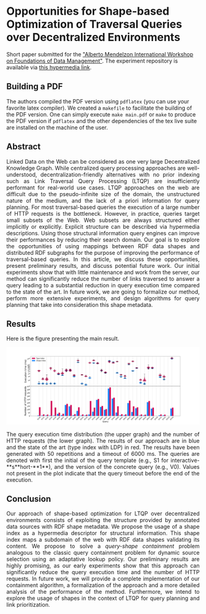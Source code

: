 # Opportunities for Shape-based Optimization of Traversal Queries over Decentralized Environments

Short paper submitted for the ["Alberto Mendelzon International Workshop on Foundations of Data Management"](https://amw2024.github.io/). 
The experiment repository is available via [this hypermedia link](https://github.com/constraintAutomaton/amw_shape_index_results/tree/main).

## Building a PDF
The authors compiled the PDF version using `pdflatex` (you can use your favorite latex compiler).
We created a `makefile` to facilitate the building of the PDF version.
One can simply execute `make main.pdf` or `make` to produce the PDF version if `pdflatex` and the other dependencies of the tex live suite are installed on the machine of the user.

## Abstract
<div style="text-align: justify"> 
Linked Data on the Web can be considered as one very large Decentralized Knowledge Graph.
While centralized query processing approaches are well-understood,
decentralization-friendly alternatives with no prior indexing such as Link Traversal Query Processing (LTQP)
are insufficiently performant for real-world use cases.
LTQP approaches on the web are difficult due to the pseudo-infinite size of the domain,
the unstructured nature of the medium,
and the lack of a priori information for query planning.
For most traversal-based queries the execution of a large number of HTTP requests is the bottleneck. 
However, in practice, queries target small subsets of the Web.
Web subsets are always structured either implicitly or explicitly.
Explicit structure can be described via hypermedia descriptions.
Using those structural information query engines can improve their performances by reducing their search domain.
Our goal is to explore the opportunities of using mappings between RDF data shapes and distributed RDF subgraphs for the purpose of improving the performance of traversal-based queries.
In this article, we discuss these opportunities, present preliminary results, and discuss potential future work.
Our initial experiments show that with little maintenance and work from the server,
our method can significantly reduce the number of links traversed to answer a query leading to a substantial reduction in query execution time compared to the state of the art.
In future work, we are going to formalize our method, perform more extensive experiments,
and design algorithms for query planning that take into consideration this shape metadata.
 </div>

## Results
Here is the figure presenting the main result.

![figure displaying the main results](figure/combined.svg)
<div style="text-align: justify"> 
The query execution time distribution (the upper graph) and the number of HTTP requests (the lower graph).
The results of our approach are in blue and the state of the art (type index with LDP) in red.
The results have been generated with 50 repetitions and a timeout of 6000 ms.
The queries are denoted with first the initial of the query template (e.g., S1 for interactive-**s**hort-**1**), and the version of the concrete query (e.g., V0). 
Values not present in the plot indicate that the query timeout before the end of the execution.
</div> 

## Conclusion 

<div style="text-align: justify"> 
Our approach of shape-based optimization for LTQP over decentralized environments consists of exploiting the structure provided by
annotated data sources with RDF shape metadata. 
We propose the usage of a shape index as a hypermedia descriptor for structural information.
This shape index maps a subdomain of the web with RDF data shapes validating its content.
We propose to solve a <i>query-shape containment</i> problem analogous to the classic query containment problem for dynamic source selection
using an adaptative lookup policy. 
Our preliminary results are highly promising,
as our early experiments show that this approach can significantly reduce the query execution time and the number of HTTP requests.
In future work, we will provide a complete implementation of our containment algorithm,
a formalization of the approach and a more detailed analysis of the performance of the method.
Furthermore, we intend to explore the usage of shapes in the context of LTQP for query planning and link prioritization.
</div>
